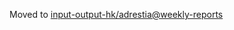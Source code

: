 Moved to [input-output-hk/adrestia@weekly-reports](https://github.com/input-output-hk/adrestia/tree/weekly-reports/2019-07-05)
